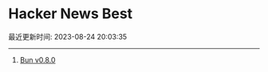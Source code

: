 # Hacker News Best

最近更新时间: 2023-08-24 20:03:35

--- 
1. [Bun v0.8.0](https://bun.sh/blog/bun-v0.8.0) 
